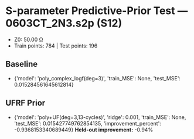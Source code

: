 # S-parameter Predictive-Prior Test — 0603CT_2N3.s2p (S12)
- Z0: 50.00 Ω
- Train points: 784  |  Test points: 196

## Baseline
- {'model': 'poly_complex_logf(deg=3)', 'train_MSE': None, 'test_MSE': 0.015284561645612814}

## UFRF Prior
- {'model': 'poly+UF(deg=3,13-cycles)', 'ridge': 0.001, 'train_MSE': None, 'test_MSE': 0.015427749762854135, 'improvement_percent': -0.9368153340689449}
**Held-out improvement:** -0.94%